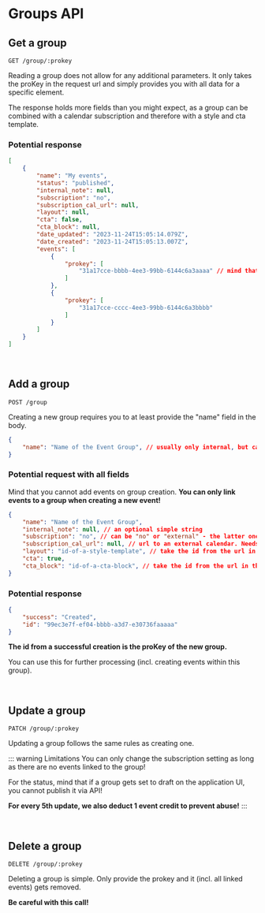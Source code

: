 
# Groups API

## Get a group

```
GET /group/:prokey
```

Reading a group does not allow for any additional parameters. It only takes the proKey in the request url and simply provides you with all data for a specific element.

The response holds more fields than you might expect, as a group can be combined with a calendar subscription and therefore with a style and cta template.

### Potential response

```json
[
    {
        "name": "My events",
        "status": "published",
        "internal_note": null,
        "subscription": "no",
        "subscription_cal_url": null,
        "layout": null,
        "cta": false,
        "cta_block": null,
        "date_updated": "2023-11-24T15:05:14.079Z",
        "date_created": "2023-11-24T15:05:13.007Z",
        "events": [
            {
                "prokey": [
                    "31a17cce-bbbb-4ee3-99bb-6144c6a3aaaa" // mind that the prokey is part of an array, even it can only always be 1 per event
                ]
            },
            {
                "prokey": [
                    "31a17cce-cccc-4ee3-99bb-6144c6a3bbbb"
                ]
            }
        ]
    }
]
```

<br />

## Add a group

```
POST /group
```

Creating a new group requires you to at least provide the "name" field in the body.

```json
{
    "name": "Name of the Event Group", // usually only internal, but can also appear publicly, if you use the subscription functionality!
}
```

### Potential request with all fields

Mind that you cannot add events on group creation. **You can only link events to a group when creating a new event!**

```json
{
    "name": "Name of the Event Group",
    "internal_note": null, // an optional simple string
    "subscription": "no", // can be "no" or "external" - the latter one requires a subscription_cal_url
    "subscription_cal_url": null, // url to an external calendar. Needs to start with "http"! Usually ends with ".ics"
    "layout": "id-of-a-style-template", // take the id from the url in the application
    "cta": true,
    "cta_block": "id-of-a-cta-block", // take the id from the url in the application
}
```

### Potential response

```json
{
    "success": "Created",
    "id": "99ec3e7f-ef04-bbbb-a3d7-e30736faaaaa"
}
```

**The id from a successful creation is the proKey of the new group.**

You can use this for further processing (incl. creating events within this group).

<br />

## Update a group

```
PATCH /group/:prokey
```

Updating a group follows the same rules as creating one.

::: warning Limitations
You can only change the subscription setting as long as there are no events linked to the group!

For the status, mind that if a group gets set to draft on the application UI, you cannot publish it via API!

**For every 5th update, we also deduct 1 event credit to prevent abuse!**
:::

<br />

## Delete a group

```
DELETE /group/:prokey
```

Deleting a group is simple. Only provide the prokey and it (incl. all linked events) gets removed.

**Be careful with this call!**